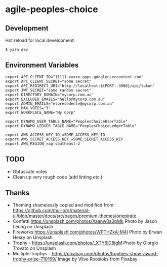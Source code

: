 # agile-peoples-choice

## Development

Hot reload for local development:

```
$ yarn dev
```

## Environment Variables

```
export API_CLIENT_ID="11111-xxxxx.apps.googleusercontent.com"
export API_CLIENT_SECRET="some secret"
export API_REDIRECT_URI="http://localhost:${PORT:-3000}/api/token"
export JWT_SECRET="some random secret"
export DIRECTORY_DOMAIN="mycorp.com.au"
export EXCLUDED_EMAILS="hello@mycorp.com.au"
export ADMIN_EMAILS="elpresedente@mycorp.com.au"
export MAX_VOTES="3"
export WORKPLACE_NAME="My Corp"

export DYNAMO_USER_TABLE_NAME="PeoplesChoiceUserTable"
export DYNAMO_LEDGER_TABLE_NAME="PeoplesChoiceLedgerTable"

export AWS_ACCESS_KEY_ID_=SOME_ACCESS_KEY_ID
export AWS_SECRET_ACCESS_KEY_=SOME_SECRET_ACCESS_KEY
export AWS_REGION_=ap-southeast-2
```

## TODO

- Obfuscate votes
- Clean up very rough code (add linting etc.)

## Thanks

- Theming shamelessly copied and modified from: https://github.com/mui-org/material-ui/blob/master/docs/src/pages/premium-themes/onepirate
- Confetti https://unsplash.com/photos/Xaanw0s0pMk Photo by Jason Leung on Unsplash
- Fireworks https://unsplash.com/photos/WPTHZkA-M4I Photo by Erwan Hesry on Unsplash
- Trophy - https://unsplash.com/photos/_XTY6lD8jgM Photo by Giorgio Trovato on Unsplash
- Multiple-trophys - https://pixabay.com/photos/trophies-show-award-trophy-prize-710169/ Image by Vilve Roosioks from Pixabay
